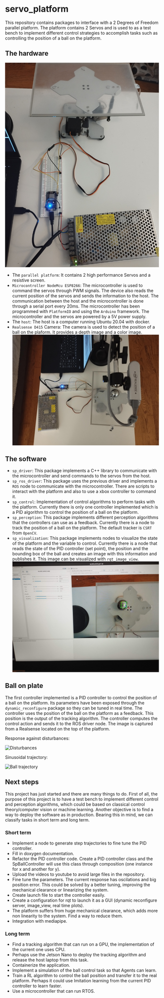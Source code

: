 # servo_platform

This repository contains packages to interface with a 2 Degrees of Freedom parallel platform.
The platform contains 2 Servos and is used to as a test bench to implement different control strategies to
accomplish tasks such as controlling the position of a ball on the platform.

## The hardware

![Servo Platform](docs/servo_platform.jpg)

* The `parallel platform`:
It contains 2 high performance Servos and a resistive screen.
* `Microcontroller NodeMcu ESP8266`: The microcontroller is used to command the servos through PWM signals.
The device also reads the current position of the servos and sends the information to the host.
The communication between the host and the microcontroller is done through a serial port every 20ms.
The microcontroller has been programmed with `PlatformIO` and using the `Arduino` framework.
The microcontroller and the servos are powered by a 5V power supply.
* The `host`: The host is a computer running Ubuntu 20.04 with docker.
* `Realsense D415` Camera: The camera is used to detect the position of a ball on the plaform.
It provides a depth image and a color image.
![Realsense](docs/realsense.jpg)

## The software
* `sp_driver`: This package implements a C++ library to communicate with the microcontroller and send commands to the
servos from the host.
* `sp_ros_driver`: This package uses the previous driver and implements a `ROS` node to communicate with the microcontroller. There are scripts to interact with the platform and also to use a xbox controller to command it.
* `sp_control`: Implementation of control algorithms to perform tasks with the platform. Currently there is only one
controller implemented which is a PID algorithm to control the position of a ball on the platform.
* `sp_perception`: This package implements different perception algorithms that the controllers can use as a feedback.
Currently there is a node to track the position of a ball on the platform. The default tracker is `CSRT` from `OpenCV`.
* `sp_visualization`: This package implements nodes to visualize the state of the platform and the variable to control.
Currently there is a node that reads the state of the PID controller (set point), the position and the bounding box of
the ball and creates an image with this information and publishes it. This image can be visualized with `rqt_image_view`.
![RQT](docs/rqt.jpg)

## Ball on plate
The first controller implemented is a PID controller to control the position of a ball on the platform.
Its parameters have been exposed through the `dynamic_reconfigure` package so they can be tuned in real time.
The controller uses the position of the ball on the platform as a feedback. This position is the output of the
tracking algorithm. The controller computes the control action and sends it to the ROS driver node. The image is
captured from a Realsense located on the top of the platform.

Response against disturbances:

![Disturbances](docs/disturbances.gif)

Sinusoidal trajectory:

![Ball trajectory](docs/trajectory_ball_control.gif)

## Next steps
This project has just started and there are many things to do. First of all, the purpose of this project is to have
a test bench to implement different control and perception algorithms, which could be based on classical
control theory/computer vision or machine learning. Another objective is to find a way to
deploy the software as in production. Bearing this in mind, we can classify tasks in short term and
long term.

### Short term
* Implement a node to generate step trajectories to fine tune the PID controller.
* Fill in doxygen documentation.
* Refactor the PID controller code. Create a PID controller class and the SpBallController will use this class
through composition (one instance for x and another for y).
* Upload the videos to youtube to avoid large files in the repository.
* Fine tune the parameters. The current response has oscilations and big position error. This could be solved by
a better tuning, improving the mechanical clearance or linearizing the system.
* Create launch file to start the controller easily.
* Create a configuration for rqt to launch it as a GUI (dynamic reconfigure server, image_view, real time plots).
* The platform suffers from huge mechanical clearance, which adds more non linearity to the system. Find a way to
reduce them.
* Integration with mediapipe.

### Long term
* Find a tracking algorithm that can run on a GPU, the implementation of the current one uses CPU.
* Perhaps use the Jetson Nano to deploy the tracking algorithm and release the host laptop from this task.
* Containerize the application.
* Implement a simulation of the ball control task so that Agents can learn.
* Train a RL algorithm to control the ball position and transfer it to the real platform. Perhaps it could use
Imitation learning from the current PID controller to learn faster.
* Use a microcontroller that can run RTOS.
